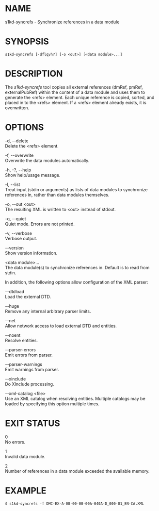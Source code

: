 NAME
====

s1kd-syncrefs - Synchronize references in a data module

SYNOPSIS
========

    s1kd-syncrefs [-dflqvh?] [-o <out>] [<data module>...]

DESCRIPTION
===========

The *s1kd-syncrefs* tool copies all external references (dmRef, pmRef,
externalPubRef) within the content of a data module and uses them to
generate the &lt;refs&gt; element. Each unique reference is copied,
sorted, and placed in to the &lt;refs&gt; element. If a &lt;refs&gt;
element already exists, it is overwritten.

OPTIONS
=======

-d, --delete  
Delete the &lt;refs&gt; element.

-f, --overwrite  
Overwrite the data modules automatically.

-h, -?, --help  
Show help/usage message.

-l, --list  
Treat input (stdin or arguments) as lists of data modules to synchronize
references in, rather than data modules themselves.

-o, --out &lt;out&gt;  
The resulting XML is written to &lt;out&gt; instead of stdout.

-q, --quiet  
Quiet mode. Errors are not printed.

-v, --verbose  
Verbose output.

--version  
Show version information.

&lt;data module&gt;...  
The data module(s) to synchronize references in. Default is to read from
stdin.

In addition, the following options allow configuration of the XML
parser:

--dtdload  
Load the external DTD.

--huge  
Remove any internal arbitrary parser limits.

--net  
Allow network access to load external DTD and entities.

--noent  
Resolve entities.

--parser-errors  
Emit errors from parser.

--parser-warnings  
Emit warnings from parser.

--xinclude  
Do XInclude processing.

--xml-catalog &lt;file&gt;  
Use an XML catalog when resolving entities. Multiple catalogs may be
loaded by specifying this option multiple times.

EXIT STATUS
===========

0  
No errors.

1  
Invalid data module.

2  
Number of references in a data module exceeded the available memory.

EXAMPLE
=======

    $ s1kd-syncrefs -f DMC-EX-A-00-00-00-00A-040A-D_000-01_EN-CA.XML
